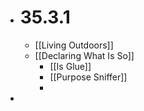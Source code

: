 - # 35.3.1
	- [[Living Outdoors]]
	- [[Declaring What Is So]]
		- [[Is Glue]]
		- [[Purpose Sniffer]]
		-
-